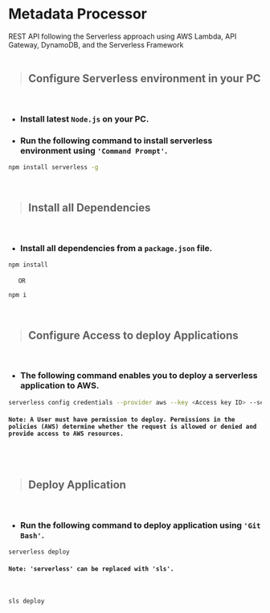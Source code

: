 # Metadata Processor
REST API following the Serverless approach using AWS Lambda, API Gateway, DynamoDB, and the Serverless Framework
<br/>
<br/>
>## Configure Serverless environment in your PC
<br/>

- ### Install latest `Node.js` on your PC.
- ### Run the following command to install serverless environment using `'Command Prompt'`.

```sh
npm install serverless -g
```
<br/>

>## Install all Dependencies
<br/>

- ### Install all dependencies from a `package.json` file.

```sh
npm install
```
&nbsp;&nbsp;&nbsp;&nbsp; `OR`

```sh
npm i
```

<br/>

>## Configure Access to deploy Applications
<br/>

- ### The following command enables you to deploy a serverless application to AWS.
 
```sh
serverless config credentials --provider aws --key <Access key ID> --secret <Secret access key>
```
#### `Note: A User must have permission to deploy. Permissions in the policies (AWS) determine whether the request is allowed or denied and provide access to AWS resources.`
<br/>
<br/>

>## Deploy Application
<br/>

- ### Run the following command to deploy application using `'Git Bash'`.

```sh
serverless deploy
```
#### `Note: `<b>`'serverless'`</b>` can be replaced with`<b>` 'sls'.`</b>
<br/>

```sh
sls deploy
```